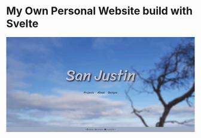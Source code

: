 # My Own Personal Website build with Svelte
![alt text](https://github.com/SanJeosutin/sanjustin.xyz/blob/main/screenshot/index.png?raw=true)
